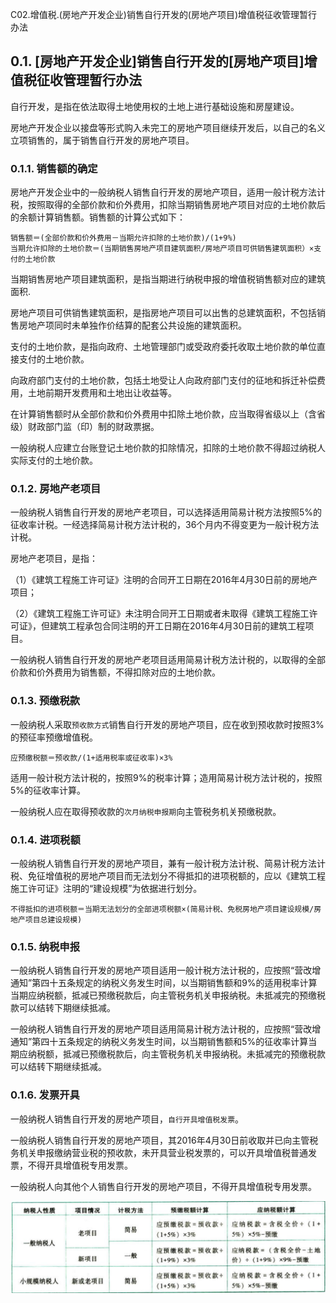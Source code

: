 C02.增值税.(房地产开发企业)销售自行开发的(房地产项目)增值税征收管理暂行办法

## 0.1. [房地产开发企业]销售自行开发的[房地产项目]增值税征收管理暂行办法

自行开发，是指在依法取得土地使用权的土地上进行基础设施和房屋建设。

房地产开发企业以接盘等形式购入未完工的房地产项目继续开发后，以自己的名义立项销售的，属于销售自行开发的房地产项目。

### 0.1.1. 销售额的确定

房地产开发企业中的一般纳税人销售自行开发的房地产项目，适用一般计税方法计税，按照取得的全部价款和价外费用，扣除当期销售房地产项目对应的土地价款后的余额计算销售额。销售额的计算公式如下：

```
销售额＝(全部价款和价外费用－当期允许扣除的土地价款)/(1+9%)
当期允许扣除的土地价款＝(当期销售房地产项目建筑面积/房地产项目可供销售建筑面积）×支付的土地价款
```
当期销售房地产项目建筑面积，是指当期进行纳税申报的增值税销售额对应的建筑面积.

房地产项目可供销售建筑面积，是指房地产项目可以出售的总建筑面积，不包括销售房地产项同时未单独作价结算的配套公共设施的建筑面积。

支付的土地价款，是指向政府、土地管理部门或受政府委托收取土地价款的单位直接支付的土地价款。

向政府部门支付的土地价款，包括土地受让人向政府部门支付的征地和拆迁补偿费用，土地前期开发费用和土地出让收益等。

在计算销售额时从全部价款和价外费用中扣除土地价款，应当取得省级以上（含省级）财政部门监（印）制的财政票据。

一般纳税人应建立台账登记土地价款的扣除情况，扣除的土地价款不得超过纳税人实际支付的土地价款。

### 0.1.2. 房地产老项目

一般纳税人销售自行开发的房地产老项目，可以选择适用简易计税方法按照5%的征收率计税。一经选择简易计税方法计税的，36个月内不得变更为一般计税方法计税。

房地产老项目，是指：

（1）《建筑工程施工许可证》注明的合同开工日期在2016年4月30日前的房地产项目；

（2）《建筑工程施工许可证》未注明合同开工日期或者未取得《建筑工程施工许可证》，但建筑工程承包合同注明的开工日期在2016年4月30日前的建筑工程项目。

一般纳税人销售自行开发的房地产老项目适用简易计税方法计税的，以取得的全部价款和价外费用为销售额，不得扣除对应的土地价款。

### 0.1.3. 预缴税款

一般纳税人采取`预收款方式`销售自行开发的房地产项目，应在收到预收款时按照3%的预征率预缴增值税。

```
应预缴税额＝预收款/(1+适用税率或征收率)×3%
```
适用一般计税方法计税的，按照9%的税率计算；造用简易计税方法计税的，按照5%的征收率计算。

一般纳税人应在取得预收款的`次月纳税申报期`向主管税务机关预缴税款。

### 0.1.4. 进项税额

一般纳税人销售自行开发的房地产项目，兼有一般计税方法计税、简易计税方法计税、免征增值税的房地产项目而无法划分不得抵扣的进项税额的，应以《建筑工程施工许可证》注明的“建设规模”为依据进行划分。

```
不得抵扣的进项税额＝当期无法划分的全部进项税额×(简易计税、免税房地产项目建设规模/房地产项目总建设规模)
```
### 0.1.5. 纳税申报

一般纳税人销售自行开发的房地产项目适用一般计税方法计税的，应按照“营改增通知”第四十五条规定的纳税义务发生时间，以当期销售额和9%的适用税率计算当期应纳税额，抵减已预缴税款后，向主管税务机关申报纳税。未抵减完的预缴税款可以结转下期继续抵减。

一般纳税人销售自行开发的房地产项目适用简易计税方法计税的，应按照“营改增通知”第四十五条规定的纳税义务发生时间，以当期销售额和5%的征收率计算当期应纳税额，抵减已预缴税款后，向主管税务机关申报纳税。未抵减完的预缴税款可以结转下期继续抵减。

### 0.1.6. 发票开具

一般纳税人销售自行开发的房地产项目，`自行开具增值税发票`。

一般纳税人销售自行开发的房地产项目，其2016年4月30日前收取并已向主管税务机关申报缴纳营业税的预收款，未开具营业税发票的，可以开具增值税普通发票，不得开具增值税专用发票。

一般纳税人向其他个人销售自行开发的房地产项目，不得开具增值税专用发票。

![](media/63ea146f8c94a058c3032308c0b23745.png)
